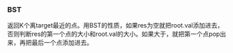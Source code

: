 ### BST
返回K个离target最近的点。用BST的性质，如果res为空就把root.val添加进去，否则判断res的第一个点的大小和root.val的大小。如果大于，就把第一个点pop出来，再把最后一个点添加进去。